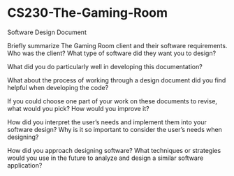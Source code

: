 # CS230-The-Gaming-Room
Software Design Document


Briefly summarize The Gaming Room client and their software requirements. Who was the client? What type of software did they want you to design?

What did you do particularly well in developing this documentation?

What about the process of working through a design document did you find helpful when developing the code?

If you could choose one part of your work on these documents to revise, what would you pick? How would you improve it?

How did you interpret the user’s needs and implement them into your software design? Why is it so important to consider the user’s needs when designing?

How did you approach designing software? What techniques or strategies would you use in the future to analyze and design a similar software application?
